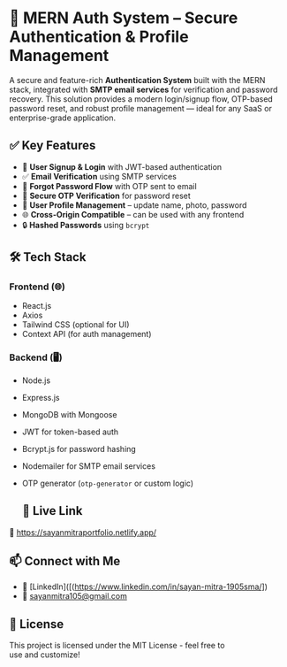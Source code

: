 # 🔐 MERN Auth System – Secure Authentication & Profile Management

A secure and feature-rich **Authentication System** built with the MERN stack, integrated with **SMTP email services** for verification and password recovery. This solution provides a modern login/signup flow, OTP-based password reset, and robust profile management — ideal for any SaaS or enterprise-grade application.


## ✅ Key Features

- 🔐 **User Signup & Login** with JWT-based authentication
- ✅ **Email Verification** using SMTP services
- 🔄 **Forgot Password Flow** with OTP sent to email
- 📧 **Secure OTP Verification** for password reset
- 👤 **User Profile Management** – update name, photo, password
- 🌐 **Cross-Origin Compatible** – can be used with any frontend
- 🔒 **Hashed Passwords** using `bcrypt`

## 🛠️ Tech Stack

### Frontend (🌐)
- React.js
- Axios
- Tailwind CSS (optional for UI)
- Context API (for auth management)

### Backend (🖥️)
- Node.js
- Express.js
- MongoDB with Mongoose
- JWT for token-based auth
- Bcrypt.js for password hashing
- Nodemailer for SMTP email services
- OTP generator (`otp-generator` or custom logic)

  ## 📎 Live Link
🔗 https://sayanmitraportfolio.netlify.app/

## 📫 Connect with Me

- 💼 [LinkedIn]([(https://www.linkedin.com/in/sayan-mitra-1905sma/])
- 📧 sayanmitra105@gmail.com

## 📜 License

This project is licensed under the MIT License - feel free to use and customize!
